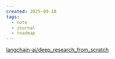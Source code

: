 ```yaml
---
created: 2025-09-18
tags:
  - note
  - journal
  - roadmap
---
```

[langchain-ai/deep_research_from_scratch](https://github.com/langchain-ai/deep_research_from_scratch)